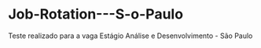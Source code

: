 # Job-Rotation---S-o-Paulo
Teste realizado para a vaga Estágio Análise e Desenvolvimento - São Paulo
